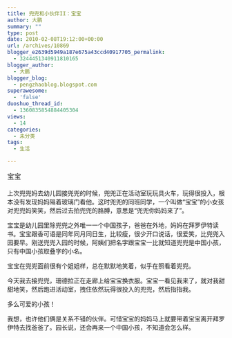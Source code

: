 ```yaml
---
title: 兜兜和小伙伴II：宝宝
author: 大鹏
summary: ""
type: post
date: 2010-02-08T19:12:00+00:00
url: /archives/10869
blogger_e2639d5949a187e675a43ccd40917705_permalink:
  - 3244451340911810165
blogger_author:
  - 大鹏
blogger_blog:
  - pengzhaoblog.blogspot.com
superawesome:
  - 'false'
duoshuo_thread_id:
  - 1360835854884405304
views:
  - 14
categories:
  - 未分类
tags:
  - 生活

---
```

<span style="line-height: 1.714285714; font-size: 1rem;">宝宝</span>

上次兜兜妈去幼儿园接兜兜的时候，兜兜正在活动室玩玩具火车，玩得很投入，根本没有发现妈妈隔着玻璃门看他。这时兜兜的同班同学，一个叫做“宝宝”的小女孩对兜兜妈笑笑，然后过去拍兜兜的胳膊，意思是“兜兜你妈妈来了”。

宝宝是幼儿园里除兜兜之外唯一一个中国孩子，爸爸在外地，妈妈在拜罗伊特读书。宝宝跟香可语是同年同月同日生，比较瘦，很少开口说话，很爱笑，比兜兜入园要早。刚送兜兜入园的时候，阿姨们把名字跟宝宝一比就知道兜兜是中国小孩，只有中国小孩取叠字的小名。

宝宝在兜兜面前很有个姐姐样，总在默默地笑着，似乎在照看着兜兜。

今天我去接兜兜，珊德拉正在走廊上给宝宝换衣服。宝宝一看见我来了，就对我甜甜地笑，然后跑进活动室，拽住依然玩得很投入的兜兜，然后指指我。

多么可爱的小孩！

我想，也许他们俩是关系不错的伙伴。可惜宝宝的妈妈马上就要带着宝宝离开拜罗伊特去找爸爸了。园长说，还会再来一个中国小孩，不知道会怎么样。
